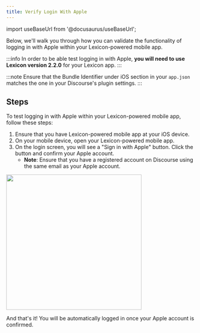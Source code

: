 ```yaml
---
title: Verify Login With Apple
---
```


import useBaseUrl from '@docusaurus/useBaseUrl';

Below, we'll walk you through how you can validate the functionality of logging in with Apple within your Lexicon-powered mobile app.

:::info
In order to be able test logging in with Apple, **you will need to use Lexicon version 2.2.0** for your Lexicon app.
:::

:::note
Ensure that the Bundle Identifier under iOS section in your `app.json` matches the one in your Discourse's plugin settings.
:::

## Steps

To test logging in with Apple within your Lexicon-powered mobile app, follow these steps:

1. Ensure that you have Lexicon-powered mobile app at your iOS device.
2. On your mobile device, open your Lexicon-powered mobile app.
3. On the login screen, you will see a "Sign in with Apple" button. Click the button and confirm your Apple account.
   - **Note**: Ensure that you have a registered account on Discourse using the same email as your Apple account.

<div style={{textAlign: 'center'}}>
  <img src={useBaseUrl('/img/screenshot/Mobile-LoginWithApple.png')} width="360" />
</div>

And that's it! You will be automatically logged in once your Apple account is confirmed.
